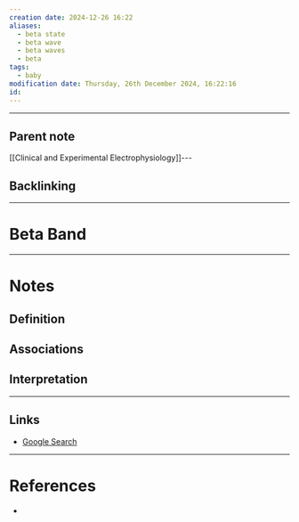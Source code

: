 ```yaml
---
creation date: 2024-12-26 16:22
aliases:
  - beta state
  - beta wave
  - beta waves
  - beta
tags:
  - baby
modification date: Thursday, 26th December 2024, 16:22:16
id:
---
```

---

## Parent note
[[Clinical and Experimental Electrophysiology]]---
## Backlinking


---
# Beta Band


---
# Notes

## Definition

## Associations

## Interpretation

---
## Links
- [Google Search](https://www.google.com/search?q=Beta+Band)

---
# References
+ 